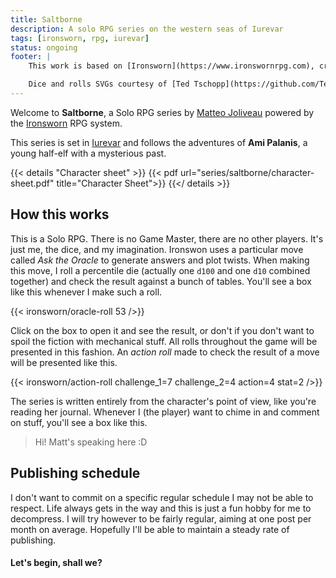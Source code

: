 ```yaml
---
title: Saltborne
description: A solo RPG series on the western seas of Iurevar
tags: [ironsworn, rpg, iurevar]
status: ongoing
footer: |
    This work is based on [Ironsworn](https://www.ironswornrpg.com), created by Shawn Tomkin, and licensed for our use under the [Creative Commons Attribution 4.0 International License](https://creativecommons.org/licenses/by/4.0/).

    Dice and rolls SVGs courtesy of [Ted Tschopp](https://github.com/TedTschopp/Ironsworn-SRD)
---
```


Welcome to **Saltborne**, a Solo RPG series by [Matteo Joliveau] powered by the [Ironsworn] RPG system.

This series is set in [Iurevar] and follows the adventures of **Ami Palanis**, a young half-elf with a mysterious past.


{{< details "Character sheet" >}}
{{< pdf url="series/saltborne/character-sheet.pdf" title="Character Sheet">}}
{{</ details >}}


## How this works

This is a Solo RPG. There is no Game Master, there are no other players. It's just me, the dice, and my imagination. Ironswon uses a particular move called *Ask the Oracle* to generate answers and plot twists. When making this move, I roll a percentile die (actually one `d100` and one `d10` combined together) and check the result against a bunch of tables. You'll see a box like this whenever I make such a roll.

{{< ironsworn/oracle-roll 53 />}}

Click on the box to open it and see the result, or don't if you don't want to spoil the fiction with mechanical stuff. All rolls throughout the game will be presented in this fashion. An *action roll* made to check the result of a move will be presented like this.

{{< ironsworn/action-roll challenge_1=7 challenge_2=4 action=4 stat=2 />}}

The series is written entirely from the character's point of view, like you're reading her journal. Whenever I (the player) want to chime in and comment on stuff, you'll see a box like this.

> Hi! Matt's speaking here :D

## Publishing schedule

I don't want to commit on a specific regular schedule I may not be able to respect. Life always gets in the way and this is just a fun hobby for me to decompress. I will try however to be fairly regular, aiming at one post per month on average. Hopefully I'll be able to maintain a steady rate of publishing.


#### Let's begin, shall we?

[Matteo Joliveau]: https://matteojoliveau.com
[Ironsworn]: https://www.ironswornrpg.com
[Iurevar]: https://iurevar.world

